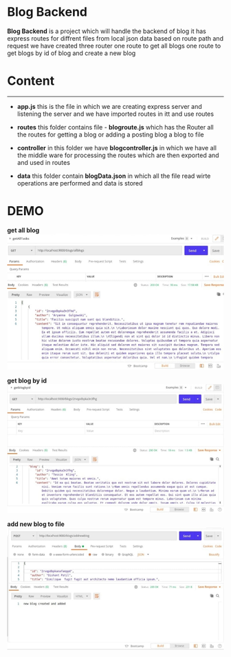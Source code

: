 # Blog Backend

**Blog Backend** is a project which will handle the backend of blog it has express routes for diffrent files from local json data based on route path and request we have created three router one route to get all blogs one route to get blogs by id of blog and create a new blog

# Content

<hr>

- **app.js** this is the file in which we are creating express server and listening the server and we have imported routes in itt and use routes

- **routes** this folder contains file - **blogroute.js** which has the Router all the routes for getting a blog or adding a posting blog a blog to file
- **controller** in this folder we have **blogcontroller.js** in which we have all the middle ware for processing the routes which are then exported and and used in routes
- **data** this folder contain **blogData.json** in which all the file read wirte operations are performed and data is stored

# DEMO

**get all blog**
<img src='./demoimages/demo1.jpeg'>

**get blog by id**
<img src='./demoimages/demo2.jpeg'>

**add new blog to file**
<img src='./demoimages/demo3.jpeg'>
